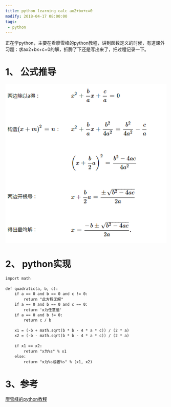 ```yaml
---
title: python learning calc ax2+bx+c=0
modify: 2018-04-17 08:00:00
tags:
 - python
---
```


正在学python，主要在看廖雪峰的python教程，讲到函数定义的时候，有道课外习题：求ax2+bx+c=0的解，折腾了下还是写出来了，把过程记录一下。

<!-- more -->



# 1、 公式推导

![51321523951342074](assets/51321523951342074.png)



# 2、 python实现

```
import math

def quadratic(a, b, c):
    if a == 0 and b == 0 and c != 0:
        return "此方程无解"
    if a == 0 and b == 0 and c == 0:
        return 'x为任意值'
    if a == 0 and b != 0:
        return c / b

    x1 = (-b + math.sqrt(b * b - 4 * a * c)) / (2 * a)
    x2 = (-b - math.sqrt(b * b - 4 * a * c)) / (2 * a)

    if x1 == x2:
        return "x为%s" % x1
    else:
        return "x为%s或者%s" % (x1, x2)
```



# 3、参考

[廖雪峰的python教程](https://www.liaoxuefeng.com/wiki/0014316089557264a6b348958f449949df42a6d3a2e542c000/001431679203477b5b364aeba8c4e05a9bd4ec1b32911e2000)